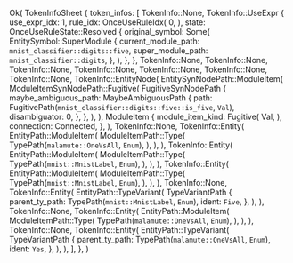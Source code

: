 Ok(
    TokenInfoSheet {
        token_infos: [
            TokenInfo::None,
            TokenInfo::UseExpr {
                use_expr_idx: 1,
                rule_idx: OnceUseRuleIdx(
                    0,
                ),
                state: OnceUseRuleState::Resolved {
                    original_symbol: Some(
                        EntitySymbol::SuperModule {
                            current_module_path: `mnist_classifier::digits::five`,
                            super_module_path: `mnist_classifier::digits`,
                        },
                    ),
                },
            },
            TokenInfo::None,
            TokenInfo::None,
            TokenInfo::None,
            TokenInfo::None,
            TokenInfo::None,
            TokenInfo::None,
            TokenInfo::None,
            TokenInfo::EntityNode(
                EntitySynNodePath::ModuleItem(
                    ModuleItemSynNodePath::Fugitive(
                        FugitiveSynNodePath {
                            maybe_ambiguous_path: MaybeAmbiguousPath {
                                path: FugitivePath(`mnist_classifier::digits::five::is_five`, `Val`),
                                disambiguator: 0,
                            },
                        },
                    ),
                ),
                ModuleItem {
                    module_item_kind: Fugitive(
                        Val,
                    ),
                    connection: Connected,
                },
            ),
            TokenInfo::None,
            TokenInfo::Entity(
                EntityPath::ModuleItem(
                    ModuleItemPath::Type(
                        TypePath(`malamute::OneVsAll`, `Enum`),
                    ),
                ),
            ),
            TokenInfo::Entity(
                EntityPath::ModuleItem(
                    ModuleItemPath::Type(
                        TypePath(`mnist::MnistLabel`, `Enum`),
                    ),
                ),
            ),
            TokenInfo::Entity(
                EntityPath::ModuleItem(
                    ModuleItemPath::Type(
                        TypePath(`mnist::MnistLabel`, `Enum`),
                    ),
                ),
            ),
            TokenInfo::None,
            TokenInfo::Entity(
                EntityPath::TypeVariant(
                    TypeVariantPath {
                        parent_ty_path: TypePath(`mnist::MnistLabel`, `Enum`),
                        ident: `Five`,
                    },
                ),
            ),
            TokenInfo::None,
            TokenInfo::Entity(
                EntityPath::ModuleItem(
                    ModuleItemPath::Type(
                        TypePath(`malamute::OneVsAll`, `Enum`),
                    ),
                ),
            ),
            TokenInfo::None,
            TokenInfo::Entity(
                EntityPath::TypeVariant(
                    TypeVariantPath {
                        parent_ty_path: TypePath(`malamute::OneVsAll`, `Enum`),
                        ident: `Yes`,
                    },
                ),
            ),
        ],
    },
)